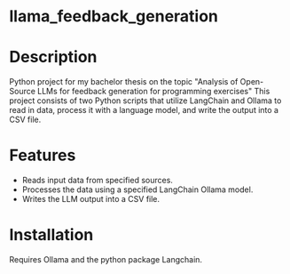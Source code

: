 # llama_feedback_generation

# Description
Python project for my bachelor thesis on the topic "Analysis of Open-Source LLMs for feedback generation for programming exercises"
This project consists of two Python scripts that utilize LangChain and Ollama to read in data, process it with a language model, and write the output into a CSV file.

# Features
- Reads input data from specified sources.
- Processes the data using a specified LangChain Ollama model.
- Writes the LLM output into a CSV file.

# Installation
Requires Ollama and the python package Langchain.
